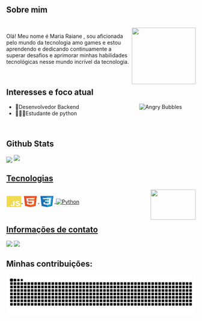 
## Sobre mim
<br>
<img src="https://media1.tenor.com/m/EAY6Xa9_JjsAAAAC/toothless-how-to-train-your-dragon.gif" width="170px" height="150px" align=right>
<p> Olá! Meu nome é Maria Raiane  , sou aficionada pelo mundo da tecnologia amo games e estou aprendendo e dedicando continuamente a superar desafios e aprimorar minhas habilidades tecnológicas nesse mundo incrível da tecnologia. </p>

<br>    

## Interesses e foco atual
<img src="https://media1.tenor.com/m/KXhZY-v5dboAAAAC/bubbles-angry.gif" alt="Angry Bubbles" width="150px" height="150px" align=right>
<ul><li>🚀Desenvolvedor Backend</li>
<li>👩🏽‍💻Estudante de python</li></ul> 
<br>

 ## Github Stats

<img height="220em" width="auto" align=center src="https://github-readme-stats.vercel.app/api/top-langs/?username=Maryraiane&layout=compact&langs_count=5&theme=highcontrast"/>
   <a href="https://github.com/Maryraiane">
   <img height="180em" src="https://github-readme-stats.vercel.app/api?username=Maryraiane&show_icons=true&theme=highcontrast&include_all_commits=true&count_private=true"/>

<br>
 
## Tecnologias 

<img align=right width=120px height=80px src="https://media.tenor.com/KdkhCJ65m0sAAAAi/peach-goma-peach-and-goma.gif">

<div style="display: inline_block"><br>
  <img align="center" alt="Js" height="30" width="40" src="https://raw.githubusercontent.com/devicons/devicon/master/icons/javascript/javascript-plain.svg">
  <img align="center" alt="HTML" height="30" width="40" src="https://raw.githubusercontent.com/devicons/devicon/master/icons/html5/html5-original.svg">
  <img align="center" alt="CSS" height="30" width="40" src="https://raw.githubusercontent.com/devicons/devicon/master/icons/css3/css3-original.svg">
  <img align="center" alt="Python" height"30" width="40" src="https://cdn.jsdelivr.net/gh/devicons/devicon@latest/icons/python/python-original-wordmark.svg"/>
</div>
  
<br>
 
## Informações de contato
 
<div> 
  <a href = "mailto:raianepocket38@gmail.com"><img src="https://img.shields.io/badge/-Gmail-%23333?style=for-the-badge&logo=gmail&logoColor=white" target="_blank"></a>
  <a href="https://www.linkedin.com/in/maria-raiane-09b62b162/" target="_blank"><img src="https://img.shields.io/badge/-LinkedIn-%230077B5?style=for-the-badge&logo=linkedin&logoColor=white" target="_blank"></a>
</div>


<!-- Snake -->
##  Minhas contribuições:
<img alt="snake eating my contributions" src="https://raw.githubusercontent.com/Maryraiane/Maryraiane/output/github-contribution-grid-snake-dark.svg" />


